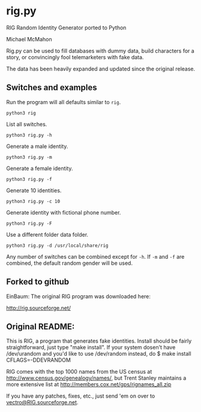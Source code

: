 # rig.py

RIG Random Identity Generator ported to Python

Michael McMahon

Rig.py can be used to fill databases with dummy data, build characters for a
story, or convincingly fool telemarketers with fake data.

The data has been heavily expanded and updated since the original release.

## Switches and examples

Run the program will all defaults similar to ```rig```.

```python3 rig```

List all switches.

```python3 rig.py -h```

Generate a male identity.

```python3 rig.py -m```

Generate a female identity.

```python3 rig.py -f```

Generate 10 identities.

```python3 rig.py -c 10```

Generate identity with fictional phone number.

```python3 rig.py -F```

Use a different folder data folder.

```python3 rig.py -d /usr/local/share/rig```

Any number of switches can be combined except for ```-h```.  If ```-m``` and
```-f``` are combined, the default random gender will be used.


## Forked to github

EinBaum: The original RIG program was downloaded here:

http://rig.sourceforge.net/

## Original README:

This is RIG, a program that generates fake identities. Install should be
fairly straightforward, just type "make install". If your system dosen't 
have /dev/urandom and you'd like to use /dev/random instead, do
$ make install CFLAGS=-DDEVRANDOM

RIG comes with the top 1000 names from the US census at 
http://www.census.gov/genealogy/names/, but Trent Stanley maintains a 
more extensive list at http://members.cox.net/gps/rignames_all.zip

If you have any patches, fixes, etc., just send 'em on over to
vectro@RIG.sourceforge.net.
